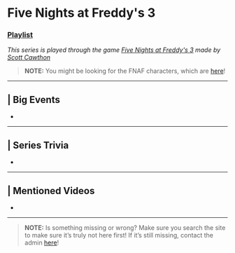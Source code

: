 # Five Nights at Freddy's 3
### [Playlist](https://www.youtube.com/playlist?list=PLwljWXtmIKiSoglF8GZiEByCllDwsJhj1)
*This series is played through the game [Five Nights at Freddy's 3]() made by [Scott Cawthon]()*

> **NOTE:** You might be looking for the FNAF characters, which are [here](5.Characters/FNAF_Animatronics.html)!

----

## | Big Events
-

----

## | Series Trivia
-

----
 
## | Mentioned Videos
- []()
 
----
 
> **NOTE:** Is something missing or wrong? Make sure you search the site to make sure it’s truly not here first! If it’s still missing, contact the admin [here](../chapter_2.html)!
